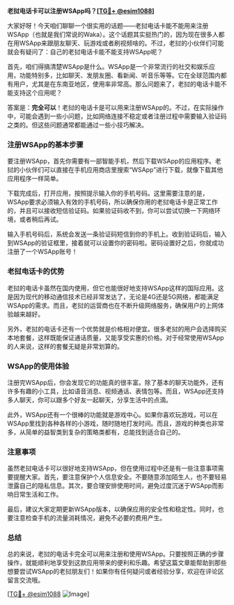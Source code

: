 **老挝电话卡可以注册WSApp吗？[[TG💪+ @esim1088](https://t.me/s/esim1088)]**

大家好呀！今天咱们聊聊一个很实用的话题——老挝电话卡能不能用来注册WSApp（也就是我们常说的Waka）。这个话题其实挺热门的，因为现在很多人都在用WSApp来跟朋友聊天、玩游戏或者刷视频啥的。不过，老挝的小伙伴们可能就会有疑问了：自己的老挝电话卡能不能支持WSApp呢？

首先，咱们得搞清楚WSApp是什么。WSApp是一个非常流行的社交和娱乐应用，功能特别多，比如聊天、发朋友圈、看新闻、听音乐等等。它在全球范围内都有用户，尤其是在东南亚地区，使用率非常高。那么问题来了，老挝的电话卡能不能支持这个应用呢？

答案是：**完全可以**！老挝的电话卡是可以用来注册WSApp的。不过，在实际操作中，可能会遇到一些小问题，比如网络连接不稳定或者注册过程中需要输入验证码之类的。但这些问题通常都能通过一些小技巧解决。

### 注册WSApp的基本步骤

要注册WSApp，首先你需要有一部智能手机，然后下载WSApp的应用程序。老挝的小伙伴们可以直接在手机应用商店里搜索“WSApp”进行下载，就像下载其他应用程序一样简单。

下载完成后，打开应用，按照提示输入你的手机号码。这里需要注意的是，WSApp要求必须输入有效的手机号码，所以确保你用的老挝电话卡是正常工作的，并且可以接收短信验证码。如果验证码收不到，你可以尝试切换一下网络环境，或者稍后再试。

输入手机号码后，系统会发送一条验证码短信到你的手机上。收到验证码后，输入到WSApp的验证框里，接着就可以设置你的密码啦。密码设置好之后，你就成功注册了一个WSApp账号！

### 老挝电话卡的优势

老挝的电话卡虽然在国内使用，但它也能很好地支持WSApp这样的国际应用。这是因为现代的移动通信技术已经非常发达了，无论是4G还是5G网络，都能满足WSApp的需求。而且，老挝的运营商也在不断升级网络服务，确保用户的上网体验越来越好。

另外，老挝的电话卡还有一个优势就是价格相对便宜。很多老挝的用户会选择购买本地套餐，这样既能保证通话质量，又能享受实惠的价格。对于经常使用WSApp的人来说，这样的套餐无疑是非常划算的。

### WSApp的使用体验

注册完WSApp后，你会发现它的功能真的很丰富。除了基本的聊天功能外，还有许多有趣的小工具，比如语音消息、视频通话、表情包等。而且，WSApp还支持多人聊天，你可以跟多个好友一起聊天，分享生活中的点滴。

此外，WSApp还有一个很棒的功能就是游戏中心。如果你喜欢玩游戏，可以在WSApp里找到各种各样的小游戏，随时随地打发时间。而且，游戏的种类也非常多，从简单的益智类到复杂的策略类都有，总能找到适合自己的。

### 注意事项

虽然老挝电话卡可以很好地支持WSApp，但在使用过程中还是有一些注意事项需要提醒大家。首先，要注意保护个人信息安全。不要随意添加陌生人，也不要轻易泄露自己的隐私信息。其次，要合理安排使用时间，避免过度沉迷于WSApp而影响日常生活和工作。

最后，建议大家定期更新WSApp版本，以确保应用的安全性和稳定性。同时，也要注意检查手机的流量消耗情况，避免不必要的费用产生。

### 总结

总的来说，老挝的电话卡完全可以用来注册和使用WSApp。只要按照正确的步骤操作，就能顺利地享受到这款应用带来的便利和乐趣。希望这篇文章能帮助到那些想要尝试WSApp的老挝朋友们！如果你有任何疑问或者经验分享，欢迎在评论区留言交流哦。

[[TG💪+ @esim1088](https://t.me/s/esim1088) ![Image](https://i.postimg.cc/4NQfJmqS/Snipaste-2025-05-13-00-14-12.png)]